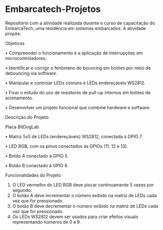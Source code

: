 # Embarcatech-Projetos
Repositório com a atividade realizada durante o curso de capacitação do EmbarcaTech, uma residência em sistemas embarcados.
A atividade propõe:


Objetivos

• Compreender o funcionamento e a aplicação de interrupções em microcontroladores.

• Identificar e corrigir o fenômeno do bouncing em botões por meio de debouncing via software.

• Manipular e controlar LEDs comuns e LEDs endereçáveis WS2812.

• Fixar o estudo do uso de resistores de pull-up internos em botões de acionamento.

• Desenvolver um projeto funcional que combine hardware e software.



Descrição do Projeto:

Placa BitDogLab

• Matriz 5x5 de LEDs (endereçáveis) WS2812, conectada à GPIO 7.

• LED RGB, com os pinos conectados às GPIOs (11, 12 e 13).

• Botão A conectado à GPIO 5.

• Botão B conectado à GPIO 6.



Funcionalidades do Projeto

1. O LED vermelho do LED RGB deve piscar continuamente 5 vezes por segundo.
2. O botão A deve incrementar o número exibido na matriz de LEDs cada vez que for pressionado.
3. O botão B deve decrementar o número exibido na matriz de LEDs cada vez que for pressionado.
4. Os LEDs WS2812 devem ser usados para criar efeitos visuais representando números de 0 a 9.

